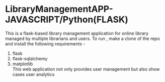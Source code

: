 # LibraryManagementAPP-JAVASCRIPT/Python(FLASK)

This is a flask-based library management application for online library managed by multiple librarians and users. To run , make a clone of the repo and install the following requirements -
1. flask
2. flask-sqlalchemy
3. matplotlib<br>
This web application not only provides user management but also show cases user analytics
